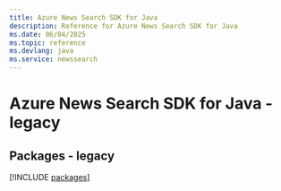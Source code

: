 ```yaml
---
title: Azure News Search SDK for Java
description: Reference for Azure News Search SDK for Java
ms.date: 06/04/2025
ms.topic: reference
ms.devlang: java
ms.service: newssearch
---
```

# Azure News Search SDK for Java - legacy
## Packages - legacy
[!INCLUDE [packages](news-search-index.md)]